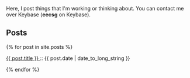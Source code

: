 Here, I post things that I'm working or thinking about. You can contact me over Keybase (**eecsg** on Keybase).

## Posts
  {% for post in site.posts %}
  <article>
    <p>
      <a href="{{ post.url }}">
        {{ post.title }}
      </a>
      :: <time datetime="{{ post.date | date: "%Y-%m-%d" }}">{{ post.date | date_to_long_string }}</time>
    </p>
  </article>
  {% endfor %}
